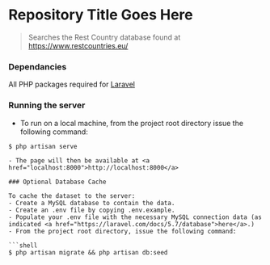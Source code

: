 # Repository Title Goes Here

> Searches the Rest Country database found at https://www.restcountries.eu/

### Dependancies

All PHP packages required for <a href="https://laravel.com/docs/5.7">Laravel</a>

### Running the server

- To run on a local machine, from the project root directory issue the following command:

```shell
$ php artisan serve

- The page will then be available at <a href="localhost:8000">http://localhost:8000</a>

### Optional Database Cache

To cache the dataset to the server: 
- Create a MySQL database to contain the data.
- Create an .env file by copying .env.example.
- Populate your .env file with the necessary MySQL connection data (as indicated <a href="https://laravel.com/docs/5.7/database">here</a>.)
- From the project root directory, issue the following command:

```shell
$ php artisan migrate && php artisan db:seed
